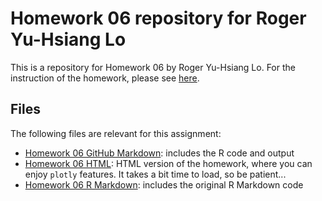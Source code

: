 # Homework 06 repository for Roger Yu-Hsiang Lo

This is a repository for Homework 06 by Roger Yu-Hsiang Lo. For the instruction of the homework, please see [here](http://stat545.com/Classroom/assignments/hw06/hw06.html).

## Files
The following files are relevant for this assignment:
- [Homework 06 GitHub Markdown](): includes the R code and output
- [Homework 06 HTML](): HTML version of the homework, where you can enjoy `plotly` features. It takes a bit time to load, so be patient...
- [Homework 06 R Markdown](): includes the original R Markdown code
